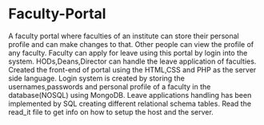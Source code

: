 # Faculty-Portal
A faculty portal where faculties of an institute can store their personal profile and can make changes to that. Other people can view the profile of any faculty. Faculty can apply for leave using this portal by login into the system. HODs,Deans,Director can handle the leave application of faculties.
Created the front-end of portal using the HTML,CSS and PHP as the server side language.
Login system is created by storing the usernames,passwords and personal profile of a faculty in the database(NOSQL) using MongoDB.
Leave applications handling has been implemented by SQL creating different relational schema tables.
Read the read_it file to get info on how to setup the host and the server.
